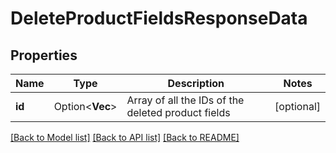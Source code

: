 # DeleteProductFieldsResponseData

## Properties

Name | Type | Description | Notes
------------ | ------------- | ------------- | -------------
**id** | Option<**Vec<i32>**> | Array of all the IDs of the deleted product fields | [optional]

[[Back to Model list]](../README.md#documentation-for-models) [[Back to API list]](../README.md#documentation-for-api-endpoints) [[Back to README]](../README.md)


